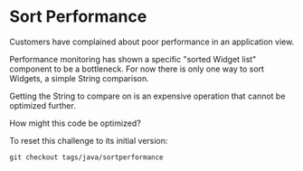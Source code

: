 # Sort Performance

Customers have complained about poor performance in an application view.

Performance monitoring has shown a specific "sorted Widget list" component to be a bottleneck. 
For now there is only one way to sort Widgets, a simple String comparison.

Getting the String to compare on is an expensive operation that cannot be optimized further.

How might this code be optimized?

To reset this challenge to its initial version:

```
git checkout tags/java/sortperformance
```

